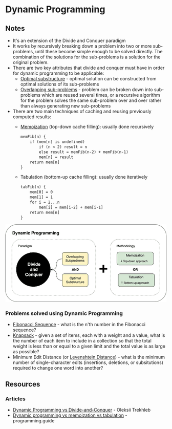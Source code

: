 # Dynamic Programming

## Notes

* It's an extension of the Divide and Conquer paradigm
* It works by recursively breaking down a problem into two or more sub-problems, until these become simple enough to be solved directly. The combination of the solutions for the sub-problems is a solution for the original problem.
* There are two key attributes that divide and conquer must have in order for dynamic programming to be applicable:
  * [Optimal substructure](https://en.wikipedia.org/wiki/Optimal_substructure) - optimal solution can be constructed from optimal solutions of its sub-problems
  * [Overlapping sub-problems](https://en.wikipedia.org/wiki/Overlapping_subproblems) - problem can be broken down into sub-problems which are reused several times, or a recursive algorithm for the problem solves the same sub-problem over and over rather than always generating new sub-problems
* There are two main techniques of caching and reusing previously computed results:
  * [Memoization](https://www.wikiwand.com/en/Memoization) \(top-down cache filling\): usually done recursively

    ```text
    memFib(n) {
        if (mem[n] is undefined)
            if (n < 2) result = n
            else result = memFib(n-2) + memFib(n-1)
            mem[n] = result
        return mem[n]
    }
    ```

  * Tabulation \(bottom-up cache filling\): usually done iteratively

    ```text
    tabFib(n) {
        mem[0] = 0
        mem[1] = 1
        for i = 2...n
            mem[i] = mem[i-2] + mem[i-1]
        return mem[n]
    }
    ```

![](../../.gitbook/assets/immagine%20%281%29.png)

### Problems solved using Dynamic Programming

* [Fibonacci Sequence](https://www.wikiwand.com/en/Fibonacci_number) - what is the n'th number in the Fibonacci sequence?
* [Knapsack](https://www.wikiwand.com/en/Knapsack_problem) - given a set of items, each with a weight and a value, what is the number of each item to include in a collection so that the total weight is less than or equal to a given limit and the total value is as large as possible?
* Minimum Edit Distance \(or [Levenshtein Distance](https://www.wikiwand.com/en/Levenshtein_distance)\) - what is the minimum number of single-character edits \(insertions, deletions, or subsitutions\) required to change one word into another?

## Resources

### Articles

* [Dynamic Programming vs Divide-and-Conquer](https://trekhleb.dev/blog/2018/dynamic-programming-vs-divide-and-conquer/) - Oleksii Trekhleb
* [Dynamic programming vs memoization vs tabulation](https://programming.guide/dynamic-programming-vs-memoization-vs-tabulation.html) - programming.guide

